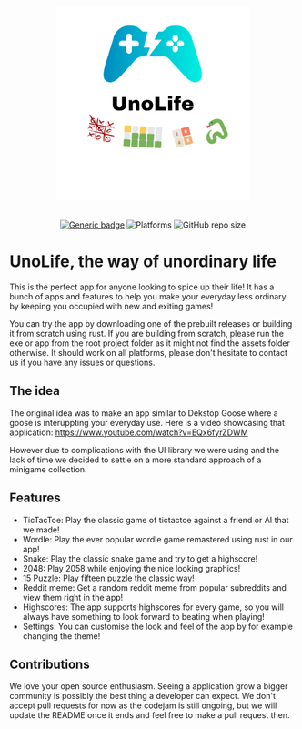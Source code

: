 <br>

<div align="center">
  <img src="assets/unolife_logo.png" width="340" height="340" alt="logo">

  <br>
  <br>

[![Generic badge](https://img.shields.io/badge/CodeJam-Timathon-orange.svg)](https://twtcodejam.net/) ![Platforms](https://raster.shields.io/badge/Platform-All-blue.png) ![GitHub repo size](https://img.shields.io/github/repo-size/Bunch-of-cells/UnoLife)

</div>

# UnoLife, the way of unordinary life

This is the perfect app for anyone looking to spice up their life! It has a bunch of apps and features
to help you make your everyday less ordinary by keeping you occupied with new and exiting games!

You can try the app by downloading one of the prebuilt releases or building it from scratch using rust.
If you are building from scratch, please run the exe or app from the root project folder as it might not find the assets folder otherwise.
It should work on all platforms, please don't hesitate to contact us if you have any issues or questions.

## The idea

The original idea was to make an app similar to Dekstop Goose where a goose is interuppting your everyday use.
Here is a video showcasing that application: https://www.youtube.com/watch?v=EQx6fyrZDWM

However due to complications with the UI library we were using and the lack of time we decided to settle on a more standard approach of a minigame collection.


## Features

- TicTacToe: Play the classic game of tictactoe against a friend or AI that we made!
- Wordle: Play the ever popular wordle game remastered using rust in our app!
- Snake: Play the classic snake game and try to get a highscore!
- 2048: Play 2058 while enjoying the nice looking graphics!
- 15 Puzzle: Play fifteen puzzle the classic way!
- Reddit meme: Get a random reddit meme from popular subreddits and view them right in the app!
- Highscores: The app supports highscores for every game, so you will always have something to look forward to beating when playing!
- Settings: You can customise the look and feel of the app by for example changing the theme!

## Contributions

We love your open source enthusiasm. Seeing a application grow a bigger community is possibly the best thing a developer can expect.
We don't accept pull requests for now as the codejam is still ongoing, but we will update the README once it ends and feel free to make a pull request then.